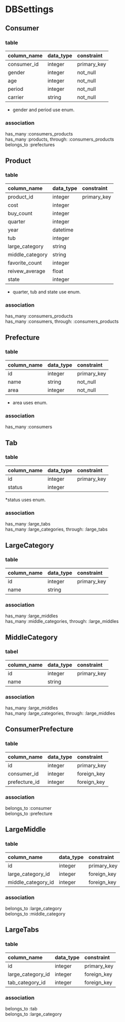 # DBSettings  

## Consumer  

### table  

| column_name | data_type | constraint  |
|:------------|:----------|:------------|
| consumer_id |  integer  | primary_key |
|    gender   |  integer  |   not_null  |
|     age     |  integer  |   not_null  |
|    period   |  integer  |   not_null  |
|   carrier   |  string   |   not_null  |

* gender and period use enum.  

### association  

  has_many   :consumers_products  
  has_many   :products, through: :consumers_products  
  belongs_to :prefectures  

## Product  

### table  

| column_name | data_type | constraint  |
|:------------|:----------|:------------|
| product_id  |  integer  | primary_key |
|     cost    |  integer  ||
|  buy_count  |  integer  ||
|   quarter   |  integer  ||
|     year    |  datetime ||
|     tub     |  integer  ||
| large_category | string  ||
| middle_category| string  ||
| favorite_count | integer ||
| reivew_average | float   ||
|     state      | integer ||

* quarter, tub and state use enum.  

### association  

  has_many :consumers_products  
  has_many :consumers, through: :consumers_products  

## Prefecture  

### table  

| column_name | data_type | constraint  |
|:------------|:----------|:------------|
|     id      |  integer  | primary_key |
|    name     |  string   | not_null    |
|    area     |  integer  | not_null    |

* area uses enum.  

### association  

  has_many :consumers  

## Tab  

### table  

| column_name | data_type | constraint  |
|:------------|:----------|:------------|
|    id       |  integer  | primary_key |
|   status    |  integer  ||

*status uses enum.

### association  
  
  has_many :large_tabs  
  has_many :large_categories, through: :large_tabs  


## LargeCategory  

### table  

| column_name | data_type | constraint  |
|:------------|:----------|:------------|
|    id       |  integer  | primary_key |
|   name      |  string   ||


### association  

  has_many :large_middles  
  has_many :middle_categories, through: :large_middles  

## MiddleCategory  

### tabel  

| column_name | data_type | constraint  |
|:------------|:----------|:------------|
|    id       |  integer  | primary_key |
|   name      |  string   ||

### association  

  has_many :large_middles  
  has_many :large_categories, through: :large_middles  

## ConsumerPrefecture  

### table  

| column_name | data_type | constraint  |
|:------------|:----------|:------------|
|    id       |  integer  | primary_key |
| consumer_id |  integer  | foreign_key |
|prefecture_id|  integer  | foreign_key |

### association  

  belongs_to :consumer  
  belongs_to :prefecture  

## LargeMiddle  

### table  

| column_name | data_type | constraint  |
|:------------|:----------|:------------|
|    id       |  integer  | primary_key |
|large_category_id |integer|foreign_key|
|middle_category_id|integer|foreign_key|

### association  

  belongs_to :large_category  
  belongs_to :middle_category  

## LargeTabs  

### table  

| column_name | data_type | constraint  |
|:------------|:----------|:------------|
|    id       |  integer  | primary_key |
|large_category_id|  integer  |foreign_key|
|tab_category_id  |  integer  |foreign_key|

### association  
  
  belongs_to :tab  
  belongs_to :large_category  
